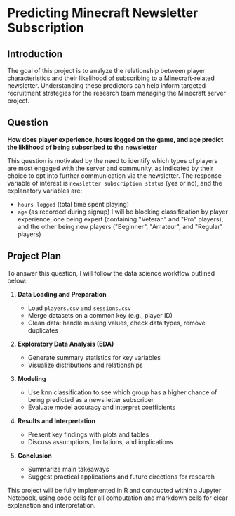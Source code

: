 # Predicting Minecraft Newsletter Subscription

## Introduction

The goal of this project is to analyze the relationship between player characteristics and their likelihood of subscribing to a Minecraft-related newsletter. Understanding these predictors can help inform targeted recruitment strategies for the research team managing the Minecraft server project.

## Question

**How does player experience, hours logged on the game, and age predict the liklihood of being subscribed to the newsletter**

This question is motivated by the need to identify which types of players are most engaged with the server and community, as indicated by their choice to opt into further communication via the newsletter. The response variable of interest is `newsletter subscription status` (yes or no), and the explanatory variables are:
- `hours logged` (total time spent playing)
- `age` (as recorded during signup)
I will be blocking classification by player experience, one being expert (containing "Veteran" and "Pro" players), and the other being new players ("Beginner", "Amateur", and "Regular" players)

## Project Plan

To answer this question, I will follow the data science workflow outlined below:

1. **Data Loading and Preparation**
   - Load `players.csv` and `sessions.csv`
   - Merge datasets on a common key (e.g., player ID)
   - Clean data: handle missing values, check data types, remove duplicates

2. **Exploratory Data Analysis (EDA)**
   - Generate summary statistics for key variables
   - Visualize distributions and relationships

3. **Modeling**
   - Use knn classification to see which group has a higher chance of being predicted as a news letter subscriber
   - Evaluate model accuracy and interpret coefficients

4. **Results and Interpretation**
   - Present key findings with plots and tables
   - Discuss assumptions, limitations, and implications

5. **Conclusion**
   - Summarize main takeaways
   - Suggest practical applications and future directions for research

This project will be fully implemented in R and conducted within a Jupyter Notebook, using code cells for all computation and markdown cells for clear explanation and interpretation.
